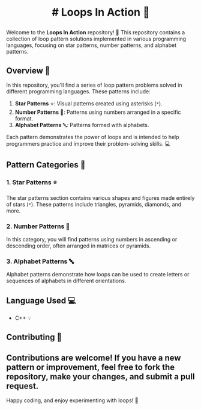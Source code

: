 # <p align="center"># Loops In Action 🚀</p>


Welcome to the **Loops In Action** repository! 🎉 This repository contains a collection of loop pattern solutions implemented in various programming languages, focusing on star patterns, number patterns, and alphabet patterns.

## Overview 📝
In this repository, you'll find a series of loop pattern problems solved in different programming languages. These patterns include:
1. **Star Patterns** ⭐: Visual patterns created using asterisks (`*`).
2. **Number Patterns** 🔢: Patterns using numbers arranged in a specific format.
3. **Alphabet Patterns** 🔤: Patterns formed with alphabets.

Each pattern demonstrates the power of loops and is intended to help programmers practice and improve their problem-solving skills. 💻

## Pattern Categories 📂

### 1. Star Patterns ⭐
The star patterns section contains various shapes and figures made entirely of stars (`*`). These patterns include triangles, pyramids, diamonds, and more.

### 2. Number Patterns 🔢
In this category, you will find patterns using numbers in ascending or descending order, often arranged in matrices or pyramids.

### 3. Alphabet Patterns 🔤
Alphabet patterns demonstrate how loops can be used to create letters or sequences of alphabets in different orientations.

## Language Used 💻
- C++ 💡

## Contributing 🤝
Contributions are welcome! If you have a new pattern or improvement, feel free to fork the repository, make your changes, and submit a pull request.
---

Happy coding, and enjoy experimenting with loops! 🚀
